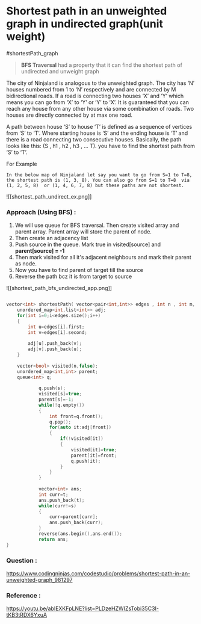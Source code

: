 # Shortest path in an unweighted graph in undirected graph(unit weight)
#shortestPath_graph

> **BFS Traversal** had a property that it can find the shortest path of undirected and unweight graph

The city of Ninjaland is analogous to the unweighted graph. The city has ‘N’ houses numbered from 1 to ‘N’ respectively and are connected by M bidirectional roads. If a road is connecting two houses ‘X’ and ‘Y’ which means you can go from ‘X’ to ‘Y’ or ‘Y’ to ‘X’. It is guaranteed that you can reach any house from any other house via some combination of roads. Two houses are directly connected by at max one road.

A path between house ‘S’ to house ‘T’ is defined as a sequence of vertices from ‘S’ to ‘T’. Where starting house is ‘S’ and the ending house is ‘T’ and there is a road connecting two consecutive houses. Basically, the path looks like this: (S , h1 , h2 , h3 , ... T). you have to find the shortest path from ‘S’ to ‘T’.

For Example

```
In the below map of Ninjaland let say you want to go from S=1 to T=8, the shortest path is (1, 3, 8). You can also go from S=1 to T=8  via (1, 2, 5, 8)  or (1, 4, 6, 7, 8) but these paths are not shortest.
```

![[shortest_path_undirect_ex.png]]


### Approach (Using BFS) :

1. We will use queue for BFS traversal. Then create visited array and parent array. Parent array will store the parent of node.
2. Then create an adjacency list
3. Push source in the queue. Mark true in visited[source] and **parent[source] =  -1**
4. Then  mark visited for all it's adjacent neighbours and mark their parent as node.
5. Now you have to find parent of target  till the source
6. Reverse the path bcz it is from target to source

![[shortest_path_bfs_undirected_app.png]]

```C++

vector<int> shortestPath( vector<pair<int,int>> edges , int n , int m, int s , int t){
    unordered_map<int,list<int>> adj;
    for(int i=0;i<edges.size();i++)
    {
        int u=edges[i].first;
        int v=edges[i].second;
        
        adj[u].push_back(v);
        adj[v].push_back(u);
    }
    
    vector<bool> visited(n,false);
    unordered_map<int,int> parent;
    queue<int> q;
    
            q.push(s);
            visited[s]=true;
            parent[s]=-1;
            while(!q.empty())
            {
                int front=q.front();
                q.pop();
                for(auto it:adj[front])
                {
                    if(!visited[it])
                    {
                        visited[it]=true;
                        parent[it]=front;
                        q.push(it);
                    }
                }
            }
    
            vector<int> ans;
            int curr=t;
            ans.push_back(t);
            while(curr!=s)
            {
                curr=parent[curr];
                ans.push_back(curr);
            }
            reverse(ans.begin(),ans.end());
            return ans;
}
```


### Question :

https://www.codingninjas.com/codestudio/problems/shortest-path-in-an-unweighted-graph_981297

### Reference :

https://youtu.be/abIEXKFpLNE?list=PLDzeHZWIZsTobi35C3I-tKB3tRDX6YxuA